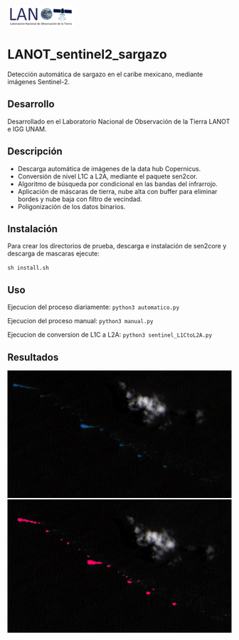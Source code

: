  ![Detección de sargazo](examples/lanot_logo.png)

# LANOT_sentinel2_sargazo

 Detección automática de sargazo en el caribe mexicano, mediante imágenes Sentinel-2.

## Desarrollo
 
 Desarrollado en el Laboratorio Nacional de Observación de la Tierra LANOT e IGG UNAM.

## Descripción
 
 * Descarga automática de imágenes de la data hub Copernicus.
 * Conversión de nivel L1C a L2A, mediante el paquete sen2cor.
 * Algoritmo de búsqueda por condicional en las bandas del infrarrojo.
 * Aplicación de máscaras de tierra, nube alta con buffer para eliminar bordes y nube baja con filtro de vecindad.
 * Poligonización de los datos binarios.

## Instalación
 
 Para crear los directorios de prueba, descarga e instalación de sen2core y descarga de mascaras ejecute:
 
 `sh install.sh`

## Uso
 
 Ejecucion del proceso diariamente:
 `python3 automatico.py`
 
 Ejecucion del proceso manual:
 `python3 manual.py`

 Ejecucion de conversion de L1C a L2A:
 `python3 sentinel_L1CtoL2A.py`
 
 ## Resultados
 ![Detección de sargazo](examples/rgb.png)
 ![Detección de sargazo](examples/sargazo.png)
